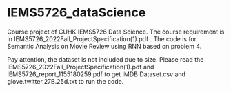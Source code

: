# IEMS5726_dataScience
Course project of CUHK IEMS5726 Data Science. The course requirement is in IEMS5726_2022Fall_ProjectSpecification(1).pdf . The code is for Semantic Analysis on Movie Review using RNN based on problem 4.

Pay attention, the dataset is not included due to size. Please read the IEMS5726_2022Fall_ProjectSpecification(1).pdf and IEMS5726_report_1155180259.pdf to get IMDB Dataset.csv and glove.twitter.27B.25d.txt to run the code.
